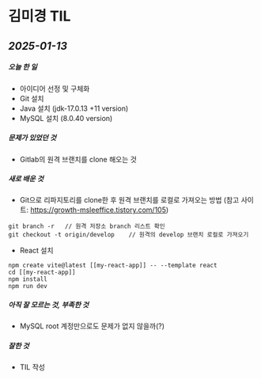 # 김미경 TIL
## _2025-01-13_


#####   오늘 한 일
- 아이디어 선정 및 구체화
- Git 설치
- Java 설치 (jdk-17.0.13 +11 version)
- MySQL 설치 (8.0.40 version)


##### 문제가 있었던 것

- Gitlab의 원격 브랜치를 clone 해오는 것

##### 새로 배운 것
- Git으로 리파지토리를 clone한 후 원격 브랜치를 로컬로 가져오는 방법 (참고 사이트: https://growth-msleeffice.tistory.com/105)
```
git branch -r   // 원격 저장소 branch 리스트 확인
git checkout -t origin/develop    // 원격의 develop 브랜치 로컬로 가져오기
```

- React 설치
```
npm create vite@latest [[my-react-app]] -- --template react
cd [[my-react-app]]
npm install
npm run dev
```


##### 아직 잘 모르는 것, 부족한 것
- MySQL root 계정만으로도 문제가 없지 않을까(?)

##### 잘한 것
- TIL 작성
